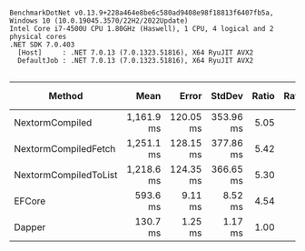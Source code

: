 ```

BenchmarkDotNet v0.13.9+228a464e8be6c580ad9408e98f18813f6407fb5a, Windows 10 (10.0.19045.3570/22H2/2022Update)
Intel Core i7-4500U CPU 1.80GHz (Haswell), 1 CPU, 4 logical and 2 physical cores
.NET SDK 7.0.403
  [Host]     : .NET 7.0.13 (7.0.1323.51816), X64 RyuJIT AVX2
  DefaultJob : .NET 7.0.13 (7.0.1323.51816), X64 RyuJIT AVX2


```
| Method                | Mean       | Error     | StdDev    | Ratio | RatioSD | Gen0        | Gen1      | Allocated | Alloc Ratio |
|---------------------- |-----------:|----------:|----------:|------:|--------:|------------:|----------:|----------:|------------:|
| NextormCompiled       | 1,161.9 ms | 120.05 ms | 353.96 ms |  5.05 |    0.37 | 117000.0000 | 3000.0000 | 248.45 MB |      162.49 |
| NextormCompiledFetch  | 1,251.1 ms | 128.15 ms | 377.86 ms |  5.42 |    0.39 | 109000.0000 | 3000.0000 | 231.36 MB |      151.31 |
| NextormCompiledToList | 1,218.6 ms | 124.35 ms | 366.65 ms |  5.30 |    0.41 | 109000.0000 | 3000.0000 | 229.47 MB |      150.08 |
| EFCore                |   593.6 ms |   9.11 ms |   8.52 ms |  4.54 |    0.08 |   7000.0000 | 3000.0000 |  15.59 MB |       10.20 |
| Dapper                |   130.7 ms |   1.25 ms |   1.17 ms |  1.00 |    0.00 |    750.0000 |         - |   1.53 MB |        1.00 |
